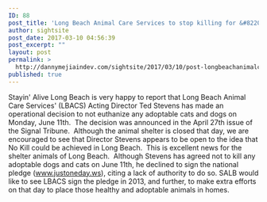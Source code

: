 ```yaml
---
ID: 88
post_title: 'Long Beach Animal Care Services to stop killing for &#8220;JUST ONE DAY&#8221;'
author: sightsite
post_date: 2017-03-10 04:56:39
post_excerpt: ""
layout: post
permalink: >
  http://dannymejiaindev.com/sightsite/2017/03/10/post-longbeachanimalcareservices/
published: true
---
```

Stayin' Alive Long Beach is very happy to report that Long Beach Animal Care Services' (LBACS) Acting Director Ted Stevens has made an operational decision to not euthanize any adoptable cats and dogs on Monday, June 11th.  The decision was announced in the April 27th issue of the Signal Tribune.  Although the animal shelter is closed that day, we are encouraged to see that Director Stevens appears to be open to the idea that No Kill could be achieved in Long Beach.  This is excellent news for the shelter animals of Long Beach.  Although Stevens has agreed not to kill any adoptable dogs and cats on June 11th, he declined to sign the national pledge (www.justoneday.ws), citing a lack of authority to do so. SALB would like to see LBACS sign the pledge in 2013, and further, to make extra efforts on that day to place those healthy and adoptable animals in homes.